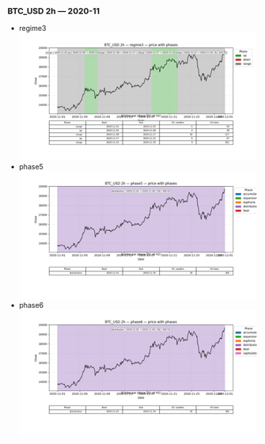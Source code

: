 ### BTC_USD 2h — 2020-11

- regime3
![BTC_USD_2h_regime3_2020-11_phase_price.png](outputs/fourier/phase_monthly/BTC_USD/2h/2020/2020-11/BTC_USD_2h_regime3_2020-11_phase_price.png)
- phase5
![BTC_USD_2h_phase5_2020-11_phase_price.png](outputs/fourier/phase_monthly/BTC_USD/2h/2020/2020-11/BTC_USD_2h_phase5_2020-11_phase_price.png)
- phase6
![BTC_USD_2h_phase6_2020-11_phase_price.png](outputs/fourier/phase_monthly/BTC_USD/2h/2020/2020-11/BTC_USD_2h_phase6_2020-11_phase_price.png)